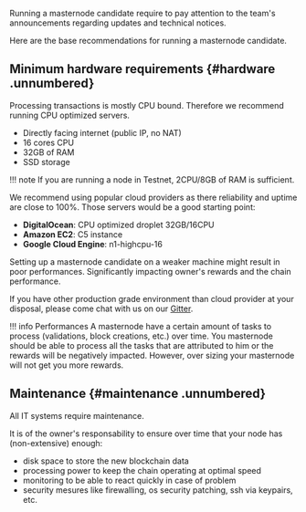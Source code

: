 Running a masternode candidate require to pay attention to the team's announcements regarding updates and technical notices.

Here are the base recommendations for running a masternode candidate.

## Minimum hardware requirements {#hardware .unnumbered}

Processing transactions is mostly CPU bound.
Therefore we recommend running CPU optimized servers.

- Directly facing internet (public IP, no NAT)
- 16 cores CPU
- 32GB of RAM
- SSD storage

!!! note
    If you are running a node in Testnet, 2CPU/8GB of RAM is sufficient.

We recommend using popular cloud providers as there reliability and uptime are close to 100%.
Those servers would be a good starting point:
- **DigitalOcean**: CPU optimized droplet 32GB/16CPU
- **Amazon EC2**: C5 instance
- **Google Cloud Engine**: n1-highcpu-16

Setting up a masternode candidate on a weaker machine might result in poor performances.
Significantly impacting owner's rewards and the chain performance.

If you have other production grade environment than cloud provider at your disposal, please come chat with us on our [Gitter](https://gitter.im/tomochain).

!!! info Performances
    A masternode have a certain amount of tasks to process (validations, block creations, etc.) over time.
    You masternode should be able to process all the tasks that are attributed to him or the rewards will be negatively impacted.
    However, over sizing your masternode will not get you more rewards.

## Maintenance {#maintenance .unnumbered}

All IT systems require maintenance.

It is of the owner's responsability to ensure over time that your node has (non-extensive) enough:

- disk space to store the new blockchain data
- processing power to keep the chain operating at optimal speed
- monitoring to be able to react quickly in case of problem
- security mesures like firewalling, os security patching, ssh via keypairs, etc.
